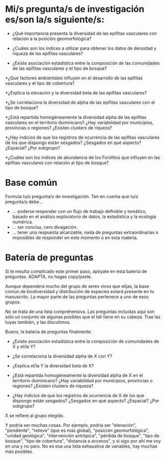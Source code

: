 # Mi/s pregunta/s de investigación es/son la/s siguiente/s:

* ¿Qué importancia presenta la diversidad de las epífitas vasculares con relación a la posición geomorfológica?

* ¿Cuáles son los índices a utilizar para obtener los datos de densidad y riqueza de las epífitas vasculares?

* ¿Existe asociación estadística entre la composición de las comunidades de las epífitas vasculares y el tipo de bosque?

*¿Qué factores ambientales influyen en el desarrollo de las epífitas vasculares y el tipo de cobertura?

*¿Explica la elevación y la diversidad beta de las epífitas vasculares?

*¿Se correlaciona la diversidad de alpha de las epífitas vasculares con el tipo de bosque?

*¿Está repartida homogéneamente la diversidad alpha de las epífitas vasculares en el territorio dominicano? ¿Hay variabilidad por municipios, provincias o regiones? ¿Existen clusters de riqueza?

*¿Hay indicios de que los registros de ocurrencia de las epífitas vasculares de los que dispongo están sesgados? ¿Sesgados en qué aspecto? ¿Espacial? ¿Por subgrupo?

*¿Cuáles son los índices de abundancia de los Forófitos que influyen en las epífitas vasculares con relación al tipo de bosque?



# Base común

Formula tu/s pregunta/s de investigación. Ten en cuenta que tu/s pregunta/s debe...

* ... poderse responder con un flujo de trabajo definible y temático, basado en el análisis exploratorio de datos, la estadística y la ecología numérica.
* ... ser concisa, cero divagación.
* ... tener una respuesta alcanzable, nada de preguntas extraordinarias o imposibles de responder en este momento o en esta materia.

# Batería de preguntas

Si te resulta complicado este primer paso, apóyate en esta batería de preguntas. ADAPTA, no hagas copy/paste.

Aunque dependerá mucho del grupo de seres vivos que elijas, la base común de biodiversidad y distribución de especies estará presente en tu manuscrito. La mayor parte de las preguntas pertenece a uno de esos grupos.

No se trata de una lista comprehensiva. Las preguntas incluidas aquí son sólo un conjunto de algunas posibles que el tali tiene en su cabeza. Trae las tuyas también, y las discutimos.

Bueno, la batería de preguntas finalmente:

* ¿Existe asociación estadística entre la composición de comunidades de X y el/la Y?

* ¿Se correlaciona la diversidad alpha de X con Y?

* ¿Explica el/la Y la diversidad beta de X?

* ¿Está repartida homogéneamente la diversidad alpha de X en el territorio dominicano? ¿Hay variabilidad por municipios, provincias o regiones? ¿Existen clusters de riqueza?

* ¿Hay indicios de que los registros de ocurrencia de X de los que dispongo están sesgados? ¿Sesgados en qué aspecto? ¿Espacial? ¿Por subgrupo?

X se refiere al grupo elegido.

Y podría ser muchas cosas. Por ejemplo, podría ser "elevación", "pendiente", "relieve" (que es más global), "posición geomorfológica", "unidad geológica", "intervención antrópica", "pérdida de bosque", "tipo de bosque", "tipo de cobertura", "distancia a accesos", y si sigo por ahí me voy en una y no paro. No es esa una lista exhaustiva de variables, hay muchas más posibles.
